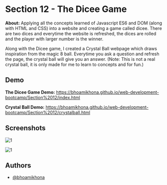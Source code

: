 
# Section 12 - The Dicee Game

**About:**  Applying all the concepts learned of Javascript ES6 and DOM (along with HTML and CSS) into a website and creating a game called dicee. There are two dices and everytime the website is refreshed, the dices are rolled and the player with larger number is the winner.

Along with the Dicee game, I created a Crystal Ball webpage which draws inspiration from the magic 8 ball. Everytime you ask a question and refresh the page, the crystal ball will give you an answer. (Note: This is not a real crystal ball, it is only made for me to learn to concepts and for fun.)

## Demo

**The Dicee Game Demo:** https://bhoamikhona.github.io/web-development-bootcamp/Section%2012/index.html

**Crystal Ball Demo:** https://bhoamikhona.github.io/web-development-bootcamp/Section%2012/crystalball.html

## Screenshots
![1](https://user-images.githubusercontent.com/50435319/203343425-f51ce05a-1c12-49f8-9851-16b94ec1f88e.PNG)

![1](https://user-images.githubusercontent.com/50435319/203343460-7e59e85c-f03c-4293-aeef-30f75325591d.PNG)

## Authors

- [@bhoamikhona](https://github.com/bhoamikhona)

